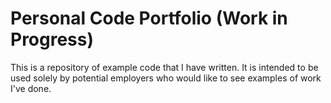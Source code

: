 # Personal Code Portfolio (Work in Progress)

This is a repository of example code that I have written.
It is intended to be used solely by potential employers who would like to see examples of work I've done.
